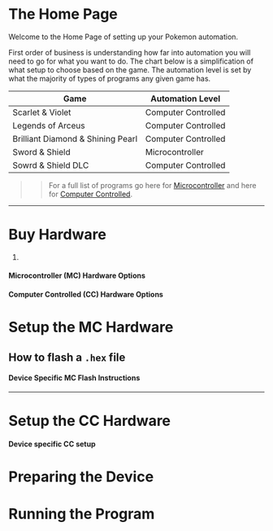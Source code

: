 # The Home Page
Welcome to the Home Page of setting up your Pokemon automation. 

First order of business is understanding how far into automation you will need to go for what you want to do. The chart below is a simplification of what setup to choose based on the game. The automation level is set by what the majority of types of programs any given game has.

| Game | Automation Level |
| --- | --- |
| Scarlet & Violet | Computer Controlled | 
| Legends of Arceus | Computer Controlled |
| Brilliant Diamond & Shining Pearl | Computer Controlled |
| Sword & Shield | Microcontroller |
| Sowrd & Shield DLC | Computer Controlled |

>> For a full list of programs go here for [Microcontroller](https://github.com/PokemonAutomation/Microcontroller/blob/master/Wiki/Programs/README.md) and here for [Computer Controlled](https://github.com/PokemonAutomation/ComputerControl/tree/master/Wiki/Programs).
  
<!-- Thoughts on this table? -->

---
# Buy Hardware
1. 
#### Microcontroller (MC) Hardware Options
#### Computer Controlled (CC) Hardware Options
# Setup the MC Hardware
## How to flash a `.hex` file
#### Device Specific MC Flash Instructions
---
# Setup the CC Hardware
#### Device specific CC setup
# Preparing the Device
# Running the Program
